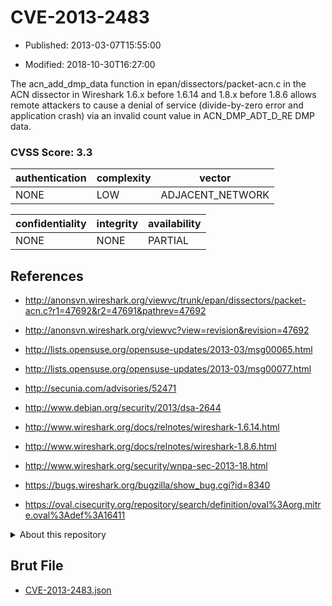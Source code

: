 # CVE-2013-2483

- Published: 2013-03-07T15:55:00

- Modified: 2018-10-30T16:27:00

The acn_add_dmp_data function in epan/dissectors/packet-acn.c in the ACN dissector in Wireshark 1.6.x before 1.6.14 and 1.8.x before 1.8.6 allows remote attackers to cause a denial of service (divide-by-zero error and application crash) via an invalid count value in ACN_DMP_ADT_D_RE DMP data.

### CVSS Score: **3.3**

| authentication | complexity | vector |
| --- | --- | --- |
| NONE | LOW | ADJACENT_NETWORK |

| confidentiality | integrity | availability |
| --- | --- | --- |
| NONE | NONE | PARTIAL |

## References

* http://anonsvn.wireshark.org/viewvc/trunk/epan/dissectors/packet-acn.c?r1=47692&r2=47691&pathrev=47692

* http://anonsvn.wireshark.org/viewvc?view=revision&revision=47692

* http://lists.opensuse.org/opensuse-updates/2013-03/msg00065.html

* http://lists.opensuse.org/opensuse-updates/2013-03/msg00077.html

* http://secunia.com/advisories/52471

* http://www.debian.org/security/2013/dsa-2644

* http://www.wireshark.org/docs/relnotes/wireshark-1.6.14.html

* http://www.wireshark.org/docs/relnotes/wireshark-1.8.6.html

* http://www.wireshark.org/security/wnpa-sec-2013-18.html

* https://bugs.wireshark.org/bugzilla/show_bug.cgi?id=8340

* https://oval.cisecurity.org/repository/search/definition/oval%3Aorg.mitre.oval%3Adef%3A16411

<details>
<summary>About this repository</summary> 

  This repository is part of the project [Live Hack CVE](https://github.com/Live-Hack-CVE). Main website can be found [www.live-hack.org](https://www.live-hack.org) 
  
  Made by [Sn0wAlice](https://github.com/Sn0wAlice) for the people that care about security and need to have a feed of the latest CVEs. Hope you enjoy it, don't forget to star the repo and follow me on [Twitter](https://twitter.com/Sn0wAlice) and [Github](https://github.com/Sn0wAlice). And that is my [personnal website](https://www.alice-snow.me/)

  - [Home Page](https://github.com/Live-Hack-CVE)
  - [Framework](https://github.com/Live-Hack-CVE/cve-framework)
  - [CVE database](https://github.com/Live-Hack-CVE/full_database)
  - [Changelog](https://github.com/Live-Hack-CVE/Changelog)
</details>

## Brut File

* [CVE-2013-2483.json](https://raw.githubusercontent.com/Live-Hack-CVE/full_database/main/cves/2013/CVE-2013-2483.json)

